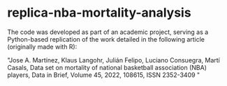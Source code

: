 # replica-nba-mortality-analysis

The code was developed as part of an academic project, serving as a Python-based replication of the work detailed in the following article (originally made with R): 

"Jose A. Martínez, Klaus Langohr, Julián Felipo, Luciano Consuegra, Martí Casals,
Data set on mortality of national basketball association (NBA) players,
Data in Brief,
Volume 45,
2022,
108615,
ISSN 2352-3409
"
